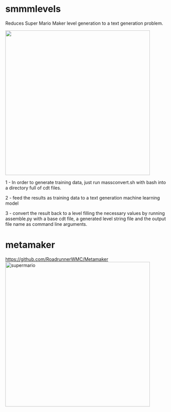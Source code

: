 # smmmlevels
Reduces Super Mario Maker level generation to a text generation problem.


<img src="https://user-images.githubusercontent.com/289994/53910421-e956b280-40a7-11e9-936d-23d2508ee5f8.jpg" width="450">

1 - In order to generate training data, just run massconvert.sh with bash into a directory full of cdt files.

2 - feed the results as training data to a text generation machine learning model

3 - convert the result back to a level filling the necessary values by running assemble.py with a base cdt file, a generated level string file and the output file name as command line arguments.


# metamaker     
https://github.com/RoadrunnerWMC/Metamaker     
<img width="450" alt="supermario" src="https://user-images.githubusercontent.com/289994/53910669-81549c00-40a8-11e9-91dc-f4d8e0960dac.png">


